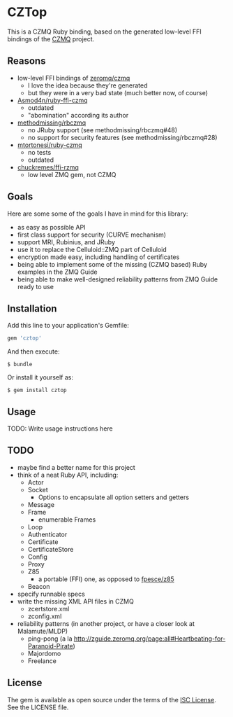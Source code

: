 # CZTop

This is a CZMQ Ruby binding, based on the generated low-level FFI bindings of
the [CZMQ](https://github.com/zeromq/czmq) project.

## Reasons

* low-level FFI bindings of [zeromq/czmq](https://github.com/zeromq/czmq)
  * I love the idea because they're generated
  * but they were in a very bad state (much better now, of course)
* [Asmod4n/ruby-ffi-czmq](https://github.com/Asmod4n/ruby-ffi-czmq)
  * outdated
  * "abomination" according its author
* [methodmissing/rbczmq](https://github.com/methodmissing/rbczmq)
  * no JRuby support (see methodmissing/rbczmq#48)
  * no support for security features (see methodmissing/rbczmq#28)
* [mtortonesi/ruby-czmq](https://github.com/mtortonesi/ruby-czmq)
  * no tests
  * outdated
* [chuckremes/ffi-rzmq](https://github.com/chuckremes/ffi-rzmq)
  * low level ZMQ gem, not CZMQ

## Goals

Here are some some of the goals I have in mind for this library:

* as easy as possible API
* first class support for security (CURVE mechanism)
* support MRI, Rubinius, and JRuby
* use it to replace the Celluloid::ZMQ part of Celluloid
* encryption made easy, including handling of certificates
* being able to implement some of the missing (CZMQ based) Ruby examples in the ZMQ Guide
* being able to make well-designed reliability patterns from ZMQ Guide ready to use

## Installation

Add this line to your application's Gemfile:

```ruby
gem 'cztop'
```

And then execute:

    $ bundle

Or install it yourself as:

    $ gem install cztop

## Usage

TODO: Write usage instructions here

## TODO

* maybe find a better name for this project
* think of a neat Ruby API, including:
  - Actor
  - Socket
    - Options to encapsulate all option setters and getters
  - Message
  - Frame
    - enumerable Frames
  - Loop
  - Authenticator
  - Certificate
  - CertificateStore
  - Config
  - Proxy
  - Z85
    - a portable (FFI) one, as opposed to [fpesce/z85](https://github.com/fpesce/z85)
  - Beacon
* specify runnable specs
* write the missing XML API files in CZMQ
  - zcertstore.xml
  - zconfig.xml
* reliability patterns (in another project, or have a closer look at Malamute/MLDP)
  - ping-pong (a la http://zguide.zeromq.org/page:all#Heartbeating-for-Paranoid-Pirate)
  - Majordomo
  - Freelance

## License

The gem is available as open source under the terms of the [ISC License](http://opensource.org/licenses/ISC).
See the LICENSE file.
